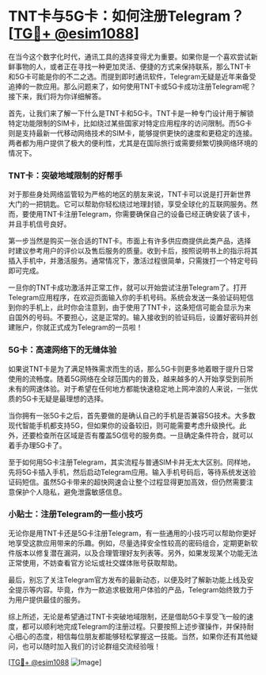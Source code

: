 # TNT卡与5G卡：如何注册Telegram？[[TG💪+ @esim1088](https://t.me/s/esim1088)]

在当今这个数字化时代，通讯工具的选择变得尤为重要。如果你是一个喜欢尝试新鲜事物的人，或者正在寻找一种更加灵活、便捷的方式来保持联系，那么TNT卡和5G卡可能是你的不二之选。而提到即时通讯软件，Telegram无疑是近年来备受追捧的一款应用。那么问题来了，如何使用TNT卡或5G卡成功注册Telegram呢？接下来，我们将为你详细解答。

首先，让我们来了解一下什么是TNT卡和5G卡。TNT卡是一种专门设计用于解锁特定功能限制的SIM卡，比如绕过某些国家对特定应用程序的访问限制。而5G卡则是支持最新一代移动网络技术的SIM卡，能够提供更快的速度和更稳定的连接。两者都为用户提供了极大的便利性，尤其是在国际旅行或需要频繁切换网络环境的情况下。

### TNT卡：突破地域限制的好帮手

对于那些身处网络监管较为严格的地区的朋友来说，TNT卡可以说是打开新世界大门的一把钥匙。它可以帮助你轻松绕过地理封锁，享受全球化的互联网服务。然而，要使用TNT卡注册Telegram，你需要确保自己的设备已经正确安装了该卡，并且手机信号良好。

第一步当然是购买一张合适的TNT卡。市面上有许多供应商提供此类产品，选择时建议参考用户的评价以及售后服务的质量。收到卡后，按照说明书上的指示将其插入手机中，并激活服务。通常情况下，激活过程很简单，只需拨打一个特定号码即可完成。

一旦你的TNT卡成功激活并正常工作，就可以开始尝试注册Telegram了。打开Telegram应用程序，在欢迎页面输入你的手机号码。系统会发送一条验证码短信到你的手机上，此时你会注意到，由于使用了TNT卡，这条短信可能会显示为来自国外的号码。不要担心，这是正常的。输入接收到的验证码后，设置好密码并创建账户，你就正式成为Telegram的一员啦！

### 5G卡：高速网络下的无缝体验

如果说TNT卡是为了满足特殊需求而生的话，那么5G卡则更多地着眼于提升日常使用的流畅度。随着5G网络在全球范围内的普及，越来越多的人开始享受到前所未有的网速体验。对于希望在任何地方都能快速稳定地上网冲浪的人来说，一张优质的5G卡无疑是最理想的选择。

当你拥有一张5G卡之后，首先要做的是确认自己的手机是否兼容5G技术。大多数现代智能手机都支持5G，但如果你的设备较旧，则可能需要考虑升级换代。此外，还要检查所在区域是否有覆盖5G信号的服务商。一旦确定条件符合，就可以着手办理5G卡了。

至于如何用5G卡注册Telegram，其实流程与普通SIM卡并无太大区别。同样地，先将5G卡插入手机，然后启动Telegram应用。输入手机号码后，等待系统发送验证码短信。虽然5G卡带来的超快网速会让整个过程显得更加高效，但仍然需要注意保护个人隐私，避免泄露敏感信息。

### 小贴士：注册Telegram的一些小技巧

无论你是用TNT卡还是5G卡注册Telegram，有一些通用的小技巧可以帮助你更好地享受这款应用带来的乐趣。例如，尽量选择安全性较高的密码组合，定期更新软件版本以修复潜在漏洞，以及合理管理好友列表等。另外，如果发现某个功能无法正常使用，不妨查看官方论坛或社交媒体账号获取帮助。

最后，别忘了关注Telegram官方发布的最新动态，以便及时了解新功能上线及安全提示等内容。毕竟，作为一款追求极致用户体验的产品，Telegram始终致力于为用户提供最佳的服务。

综上所述，无论是希望通过TNT卡突破地域限制，还是借助5G卡享受飞一般的速度，都可以顺利地完成Telegram的注册过程。只要按照上述步骤操作，并保持耐心细心的态度，相信每位朋友都能够轻松掌握这一技能。当然，如果你还有其他疑问，也可以随时加入我们的讨论群组交流经验哦！

[[TG💪+ @esim1088](https://t.me/s/esim1088) ![Image](https://i.postimg.cc/4NQfJmqS/Snipaste-2025-05-13-00-14-12.png)]